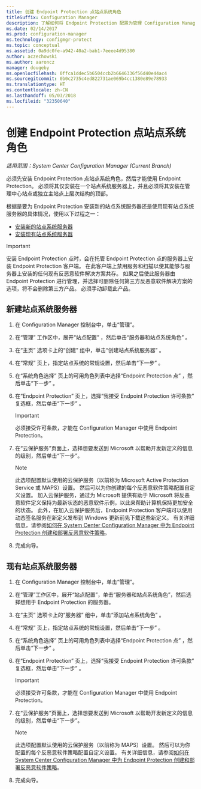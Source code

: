 ```yaml
---
title: 创建 Endpoint Protection 点站点系统角色
titleSuffix: Configuration Manager
description: 了解如何将 Endpoint Protection 配置为管理 Configuration Manager 客户端计算机上的安全和恶意软件。
ms.date: 02/14/2017
ms.prod: configuration-manager
ms.technology: configmgr-protect
ms.topic: conceptual
ms.assetid: 0a9dc0fe-a942-40a2-bab1-7eeee4d95380
author: aczechowski
ms.author: aaroncz
manager: dougeby
ms.openlocfilehash: 0ffca1ddec5b6504ccb2b6646336f56d40e44ac4
ms.sourcegitcommit: 0b0c2735c4ed822731ae069b4cc1380e89e78933
ms.translationtype: HT
ms.contentlocale: zh-CN
ms.lasthandoff: 05/03/2018
ms.locfileid: "32350640"
---
```

# <a name="create-an-endpoint-protection-point-site-system-role"></a>创建 Endpoint Protection 点站点系统角色

*适用范围：System Center Configuration Manager (Current Branch)*

 必须先安装 Endpoint Protection 点站点系统角色，然后才能使用 Endpoint Protection。 必须将其仅安装在一个站点系统服务器上，并且必须将其安装在管理中心站点或独立主站点上层次结构的顶部。

 根据是要为 Endpoint Protection 安装新的站点系统服务器还是使用现有站点系统服务器的具体情况，使用以下过程之一：
 - [安装新的站点系统服务器](#new-site-system-server)
 - [安装现有站点系统服务器](#existing-site-system-server)

> [!IMPORTANT]
>  安装 Endpoint Protection 点时，会在托管 Endpoint Protection 点的服务器上安装 Endpoint Protection 客户端。 在此客户端上禁用服务和扫描以使其能够与服务器上安装的任何现有反恶意软件解决方案共存。 如果之后使此服务器由 Endpoint Protection 进行管理，并选择可删除任何第三方反恶意软件解决方案的选项，将不会删除第三方产品。 必须手动卸载此产品。

## <a name="new-site-system-server"></a>新建站点系统服务器

1.  在 Configuration Manager 控制台中，单击“管理”。

2.  在“管理”  工作区中，展开“站点配置” ，然后单击“服务器和站点系统角色” 。

3.  在“主页”  选项卡上的“创建”  组中，单击“创建站点系统服务器” 。

4.  在“常规”  页上，指定站点系统的常规设置，然后单击“下一步” 。

5.  在“系统角色选择”  页上的可用角色列表中选择“Endpoint Protection 点”  ，然后单击“下一步” 。

6.  在“Endpoint Protection”  页上，选择“我接受 Endpoint Protection 许可条款”  复选框，然后单击“下一步” 。

    > [!IMPORTANT]
    >  必须接受许可条款，才能在 Configuration Manager 中使用 Endpoint Protection。

7.  在“云保护服务”页面上，选择想要发送到 Microsoft 以帮助开发新定义的信息的级别，然后单击“下一步”。

    > [!NOTE]
    >  此选项配置默认使用的云保护服务（以前称为 Microsoft Active Protection Service 或 MAPS）设置。 然后可以为你创建的每个反恶意软件策略配置自定义设置。 加入云保护服务，通过为 Microsoft 提供有助于 Microsoft 将反恶意软件定义保持为最新状态的恶意软件示例，以此来帮助计算机保持更加安全的状态。 此外，在加入云保护服务后，Endpoint Protection 客户端可以使用动态签名服务在新定义发布到 Windows 更新前先下载这些新定义。 有关详细信息，请参阅[如何在 System Center Configuration Manager 中为 Endpoint Protection 创建和部署反恶意软件策略](endpoint-antimalware-policies.md)。

8.  完成向导。


## <a name="existing-site-system-server"></a>现有站点系统服务器

1.  在 Configuration Manager 控制台中，单击“管理”。

2.  在“管理”工作区中，展开“站点配置”，单击“服务器和站点系统角色”，然后选择想用于 Endpoint Protection 的服务器。

3.  在“主页”  选项卡上的“服务器”  组中，单击“添加站点系统角色” 。

4.  在“常规”  页上，指定站点系统的常规设置，然后单击“下一步” 。

5.  在“系统角色选择”  页上的可用角色列表中选择“Endpoint Protection 点”  ，然后单击“下一步” 。

6.  在“Endpoint Protection”  页上，选择“我接受 Endpoint Protection 许可条款”  复选框，然后单击“下一步” 。

    > [!IMPORTANT]
    >  必须接受许可条款，才能在 Configuration Manager 中使用 Endpoint Protection。

7.  在“云保护服务”页面上，选择想要发送到 Microsoft 以帮助开发新定义的信息的级别，然后单击“下一步”。

    > [!NOTE]
    >  此选项配置默认使用的云保护服务（以前称为 MAPS）设置。 然后可以为你配置的每个反恶意软件策略配置自定义设置。 有关详细信息，请参阅[如何在 System Center Configuration Manager 中为 Endpoint Protection 创建和部署反恶意软件策略](endpoint-antimalware-policies.md)。

8.  完成向导。
